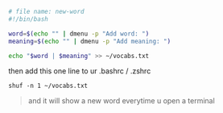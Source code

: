 
```bash
# file name: new-word
#!/bin/bash

word=$(echo "" | dmenu -p "Add word: ")
meaning=$(echo "" | dmenu -p "Add meaning: ")

echo "$word | $meaning" >> ~/vocabs.txt

```

then add this one line to ur .bashrc / .zshrc
```
shuf -n 1 ~/vocabs.txt
```

> and it will show a new word everytime u open a terminal